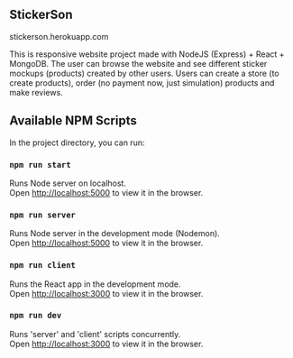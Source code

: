## StickerSon

stickerson.herokuapp.com

This is responsive website project made with NodeJS (Express) + React + MongoDB. The user can browse the website and see different sticker mockups (products) created by other users. Users can create a store (to create products), order (no payment now, just simulation) products and make reviews.

## Available NPM Scripts

In the project directory, you can run:

### `npm run start`

Runs Node server on localhost.<br />
Open [http://localhost:5000](http://localhost:5000) to view it in the browser.

### `npm run server`

Runs Node server in the development mode (Nodemon).<br />
Open [http://localhost:5000](http://localhost:5000) to view it in the browser.

### `npm run client`

Runs the React app in the development mode.<br />
Open [http://localhost:3000](http://localhost:3000) to view it in the browser.

### `npm run dev`

Runs 'server' and 'client' scripts concurrently.<br />
Open [http://localhost:3000](http://localhost:3000) to view it in the browser.


